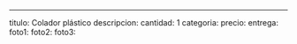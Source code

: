 ---
titulo: Colador plástico
descripcion: 
cantidad: 1
categoria: 
precio: 
entrega: 
foto1: 
foto2: 
foto3: 
